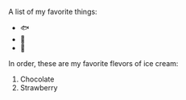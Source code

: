 A list of my favorite things:
- 🐟
- 👶
- 🐶

In order, these are my favorite flevors of ice cream:
1. Chocolate
2. Strawberry
